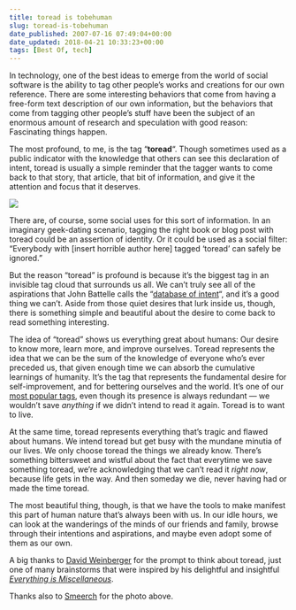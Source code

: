 ```yaml
---
title: toread is tobehuman
slug: toread-is-tobehuman
date_published: 2007-07-16 07:49:04+00:00
date_updated: 2018-04-21 10:33:23+00:00
tags: [Best Of, tech]
---
```

In technology, one of the best ideas to emerge from the world of social software is the ability to tag other people’s works and creations for our own reference. There are some interesting behaviors that come from having a free-form text description of our own information, but the behaviors that come from tagging other people’s stuff have been the subject of an enormous amount of research and speculation with good reason: Fascinating things happen.

The most profound, to me, is the tag “**toread**“. Though sometimes used as a public indicator with the knowledge that others can see this declaration of intent, toread is usually a simple reminder that the tagger wants to come back to that story, that article, that bit of information, and give it the attention and focus that it deserves.

![](https://cdn.glitch.com/f0e649a1-3610-45f3-885a-217df0379e77%2F278278740_866b944cd7_o.jpg?1524292388490)

There are, of course, some social uses for this sort of information. In an imaginary geek-dating scenario, tagging the right book or blog post with toread could be an assertion of identity. Or it could be used as a social filter: “Everybody with [insert horrible author here] tagged ‘toread’ can safely be ignored.”

But the reason “toread” is profound is because it’s the biggest tag in an invisible tag cloud that surrounds us all. We can’t truly see all of the aspirations that John Battelle calls the “[database of intent](http://battellemedia.com/cgi-bin/mt/mt-search.cgi?Template=searchblog&amp;SearchElement=both&amp;IncludeBlogs=1&amp;search=database%20of%20intent)“, and it’s a good thing we can’t. Aside from those quiet desires that lurk inside us, though, there is something simple and beautiful about the desire to come back to read something interesting.

The idea of “toread” shows us everything great about humans: Our desire to know more, learn more, and improve ourselves. Toread represents the idea that we can be the sum of the knowledge of everyone who’s ever preceded us, that given enough time we can absorb the cumulative learnings of humanity. It’s the tag that represents the fundamental desire for self-improvement, and for bettering ourselves and the world. It’s one of our [most popular tags](http://del.icio.us/tag/?sort=freq), even though its presence is always redundant — we wouldn’t save *anything* if we didn’t intend to read it again. Toread is to want to live.

At the same time, toread represents everything that’s tragic and flawed about humans. We intend toread but get busy with the mundane minutia of our lives. We only choose toread the things we already know. There’s something bittersweet and wistful about the fact that everytime we save something toread, we’re acknowledging that we can’t read it *right now*, because life gets in the way. And then someday we die, never having had or made the time toread.

The most beautiful thing, though, is that we have the tools to make manifest this part of human nature that’s always been with us. In our idle hours, we can look at the wanderings of the minds of our friends and family, browse through their intentions and aspirations, and maybe even adopt some of them as our own.

A big thanks to [David Weinberger](http://www.hyperorg.com/blogger/) for the prompt to think about toread, just one of many brainstorms that were inspired by his delightful and insightful *[Everything is Miscellaneous](http://www.amazon.com/exec/obidos/ASIN/0805080430/ref=nosim/2020-20/)*.

Thanks also to [Smeerch](http://flickr.com/photos/smeerch/278278740/) for the photo above.
